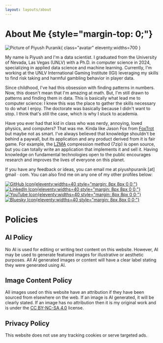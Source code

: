 ```yaml
---
layout: layouts/about
---
```


# About Me {style="margin-top: 0;"}

![Picture of Piyush Puranik](/assets/images/me.jpg){ class="avatar" eleventy:widths=700 }

My name is Piyush and I'm a data scientist. I graduated from the University of Nevada, Las Vegas (UNLV) with a Ph.D. in computer science in 2024, specializing in applied data science and machine learning. Currently, I'm working at the UNLV International Gaming Institute (IGI) leveraging my skills to find risk taking and harmful gambling behavior in player data.

Since childhood, I've had this obsession with finding patterns in numbers. Now, this doesn't mean that I'm amazing at math. But, I'm still drawn to patterns and finding them in data. This is basically what lead me to computer science: I knew this was the place to gather the skills necessary to do what I enjoy. The doctorate was basically because I didn't want to stop. I think that's still the case, which is why I stuck to academia.

Have you ever had that kid in class who was nerdy, annoying, loved physics, and computers? That was me. Kinda like Jason Fox from [FoxTrot](https://foxtrot.com/) but maybe not as smart. I've always believed that knowledge shouldn't be behind a paywall, but its application and any product derived from it is fair game. For example, the [LZMA](https://en.wikipedia.org/wiki/LZMA) compression method (7zip) is open source, but you can totally write an application that implements it and sell it. Having knowledge on fundamental technologies open to the public encourages research and improves the lives of everyone on this planet.

If you have any feedback or ideas, you can email me at piyushpuranik \[at\] gmail · com. You can also find me on any one of my other profiles below: 

[![GitHub Icon](/assets/icons/github.svg){eleventy:widths=40 style="margin: 8px 8px 0 0;"}](https://github.com/preppie22/)
[![LinkedIn Icon](/assets/icons/linkedin.svg){eleventy:widths=40 style="margin: 8px 8px 0 0;"}](https://www.linkedin.com/in/piyush-puranik/)
[![YouTube Icon](/assets/icons/youtube.svg){eleventy:widths=40 style="margin: 8px 8px 0 0;"}](https://www.youtube.com/@AverageNerdTalks?sub_confirmation=1)
[![Bluesky Icon](/assets/icons/bluesky.svg){eleventy:widths=40 style="margin: 8px 8px 0 0;"}](https://bsky.app/profile/drcarp.bsky.social)

# Policies

## AI Policy

No AI is used for editing or writing text content on this website. However, AI may be used to generate featured images for illustrative or aesthetic purposes. All AI generated images or content will have a clear label stating they were generated using AI.

## Image Content Policy

All images used on this website have an attribution if they have been sourced from elsewhere on the web. If an image is AI generated, it will be clearly stated. If an image has no attribution then it is my original work and is under the [CC BY-NC-SA 4.0](https://creativecommons.org/licenses/by-nc-sa/4.0/) license.

## Privacy Policy

This website does not use any tracking cookies or serve targeted ads.
